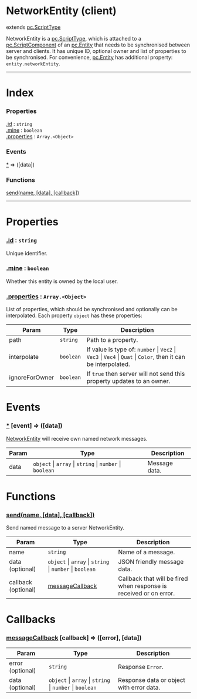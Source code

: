 # NetworkEntity (client)
extends [pc.ScriptType]

NetworkEntity is a [pc.ScriptType], which is attached to a [pc.ScriptComponent] of an [pc.Entity] that needs to be synchronised between server and clients. It has unique ID, optional owner and list of properties to be synchronised. For convenience, [pc.Entity] has additional property: `entity.networkEntity`.

---

# Index

### Properties

<a href='#property_id'>.id</a> : `string`  
<a href='#property_mine'>.mine</a> : `boolean`  
<a href='#property_properties'>.properties</a> : `Array.<Object>`  

### Events

<a href='#event_*'>*</a> => ([data])  

### Functions

<a href='#function_send'>send(name, [data], [callback])</a>  


---


# Properties

<a name='property_id'></a>
### <a href='#property_id'>.id</a> : `string`  
Unique identifier.

<a name='property_mine'></a>
### <a href='#property_mine'>.mine</a> : `boolean`  
Whether this entity is owned by the local user.

<a name='property_properties'></a>
### <a href='#property_properties'>.properties</a> : `Array.<Object>`  
List of properties, which should be synchronised and optionally can be interpolated. Each property `object` has these properties:

| Param | Type | Description |
| --- | --- | --- |
| path | `string` | Path to a property. |
| interpolate | `boolean` | If value is type of: `number` &#124; `Vec2` &#124; `Vec3` &#124; `Vec4` &#124; `Quat` &#124; `Color`, then it can be interpolated. |
| ignoreForOwner | `boolean` | If `true` then server will not send this property updates to an owner. |



# Events

<a name='event_*'></a>
### <a href='#event_*'>*</a> [event] => ([data])  
[NetworkEntity] will receive own named network messages.

| Param | Type | Description |
| --- | --- | --- |
| data | `object` &#124; `array` &#124; `string` &#124; `number` &#124; `boolean` | Message data. |  


# Functions

<a name='function_send'></a>
### <a href='#function_send'>send(name, [data], [callback])</a>  

Send named message to a server NetworkEntity.

| Param | Type | Description |
| --- | --- | --- |
| name | `string` | Name of a message. |  
| data (optional) | `object` &#124; `array` &#124; `string` &#124; `number` &#124; `boolean` | JSON friendly message data. |  
| callback (optional) | <a href='#callback_messageCallback'>messageCallback</a> | Callback that will be fired when response is received or on error. |  



# Callbacks

<a name='callback_messageCallback'></a>
### <a href='#callback_messageCallback'>messageCallback</a> [callback] => ([error], [data])  

| Param | Type | Description |
| --- | --- | --- |
| error (optional) | ````string```` | Response `Error`. |  
| data (optional) | ````object```` &#124; ````array```` &#124; ````string```` &#124; ````number```` &#124; ````boolean```` | Response data or object with error data. |  




[pc.ScriptType]: https://developer.playcanvas.com/en/api/pc.ScriptType.html  
[NetworkEntity]: ./NetworkEntity.md  
[pc.ScriptComponent]: https://developer.playcanvas.com/en/api/pc.ScriptComponent.html  
[pc.Entity]: https://developer.playcanvas.com/en/api/pc.Entity.html  
